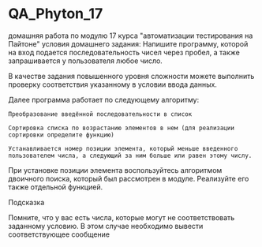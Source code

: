 # QA_Phyton_17
домашняя работа по модулю 17 курса "автоматизации тестирования на Пайтоне"
условия домашнего задания:
Напишите программу, которой на вход подается последовательность чисел через пробел, а также запрашивается у пользователя любое число.

В качестве задания повышенного уровня сложности можете выполнить проверку соответствия указанному в условии ввода данных.

Далее программа работает по следующему алгоритму:

    Преобразование введённой последовательности в список

    Сортировка списка по возрастанию элементов в нем (для реализации сортировки определите функцию)

    Устанавливается номер позиции элемента, который меньше введенного пользователем числа, а следующий за ним больше или равен этому числу.

При установке позиции элемента воспользуйтесь алгоритмом двоичного поиска, который был рассмотрен в модуле. Реализуйте его также отдельной функцией.

 Подсказка

Помните, что у вас есть числа, которые могут не соответствовать заданному условию. В этом случае необходимо вывести соответствующее сообщение



